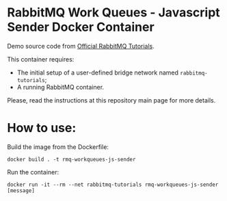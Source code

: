 # RabbitMQ Work Queues - Javascript Sender Docker Container

Demo source code from [Official RabbitMQ Tutorials](https://www.rabbitmq.com/tutorials/tutorial-two-javascript.html).

This container requires:
- The initial setup of a user-defined bridge network named `rabbitmq-tutorials`;
- A running RabbitMQ container. 

Please, read the instructions at this repository main page for more details.

# How to use:

Build the image from the Dockerfile:

```
docker build . -t rmq-workqueues-js-sender
```

Run the container:

```
docker run -it --rm --net rabbitmq-tutorials rmq-workqueues-js-sender [message]
```

